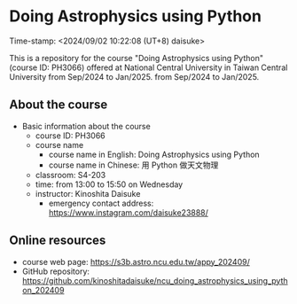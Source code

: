# Doing Astrophysics using Python

Time-stamp: <2024/09/02 10:22:08 (UT+8) daisuke>

This is a repository for the course "Doing Astrophysics using Python" (course ID: PH3066) offered at National Central University in Taiwan Central University from Sep/2024 to Jan/2025. from Sep/2024 to Jan/2025.

## About the course

- Basic information about the course
  - course ID: PH3066
  - course name
    - course name in English: Doing Astrophysics using Python
    - course name in Chinese: 用 Python 做天文物理
  - classroom: S4-203
  - time: from 13:00 to 15:50 on Wednesday
  - instructor: Kinoshita Daisuke
    - emergency contact address: https://www.instagram.com/daisuke23888/

## Online resources

- course web page: https://s3b.astro.ncu.edu.tw/appy_202409/
- GitHub repository: https://github.com/kinoshitadaisuke/ncu_doing_astrophysics_using_python_202409
